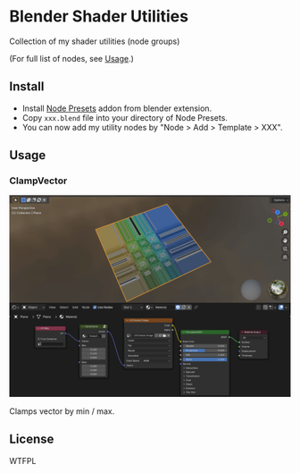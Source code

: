 # Blender Shader Utilities

Collection of my shader utilities (node groups)

(For full list of nodes, see [Usage](#usage).)

## Install

- Install [Node Presets](https://extensions.blender.org/add-ons/node-presets/) addon from blender extension.
- Copy `xxx.blend` file into your directory of Node Presets.
- You can now add my utility nodes by "Node > Add > Template > XXX".

## Usage

### ClampVector

![docs/screenshot_clampvector.png](docs/screenshot_clampvector.png)

Clamps vector by min / max.

## License

WTFPL